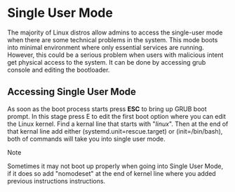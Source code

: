 # Single User Mode
The majority of Linux distros allow admins to access the single-user mode when there are some technical problems in the system. This mode boots into minimal environment where only essential services are running. However, this could be a serious problem when users with malicious intent get physical access to the system. It can be done by accessing grub console and editing the bootloader.

## Accessing Single User Mode
As soon as the boot process starts press **ESC** to bring up GRUB boot prompt. In this stage press E to edit the first boot option where you can edit the Linux kernel.
Find a kernal line that starts with "*linux*". Then at the end of that kernal line add either (systemd.unit=rescue.target) or (init=/bin/bash), both of commands will take you into single user mode.
> [!Note]
> Sometimes it may not boot up properly when going into Single User Mode, if it does so add "nomodeset" at the end of kernel line where you added previous instructions instructions.
